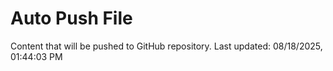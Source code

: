 # Auto Push File

Content that will be pushed to GitHub repository.
Last updated: 08/18/2025, 01:44:03 PM
